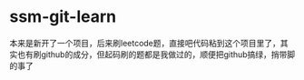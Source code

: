 # ssm-git-learn
本来是新开了一个项目，后来刷leetcode题，直接吧代码粘到这个项目里了，其实也有刷github的成分，但起码刷的题都是我做过的，顺便把github搞绿，捎带脚的事了

